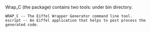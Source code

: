  Wrap_C (the package) contains two tools: under bin directory.

    WRAP_C -- The Eiffel Wrapper Generator command line tool.
    escript -- An Eiffel application that helps to post process the generated code.
